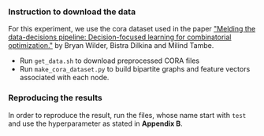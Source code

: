 ### Instruction to download the data
For this experiment, we use the cora dataset used in the paper ["Melding the data-decisions pipeline: Decision-focused learning for combinatorial optimization."](https://doi.org/10.1609/aaai.v33i01.33011658) by Bryan Wilder, Bistra Dilkina and Milind Tambe.
- Run `get_data.sh` to download preprocessed CORA files
- Run `make_cora_dataset.py` to build bipartite graphs and feature vectors associated with each node.

### Reproducing the results
In order to reproduce the result, run the files, whose name start with `test` and use the hyperparameter as stated in **Appendix B**.